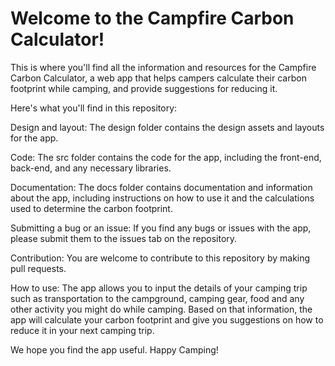 # Welcome to the Campfire Carbon Calculator!

This is where you'll find all the information and resources for the Campfire Carbon Calculator, a web app that helps campers calculate their carbon footprint while camping, and provide suggestions for reducing it.

Here's what you'll find in this repository:

Design and layout: The design folder contains the design assets and layouts for the app.

Code: The src folder contains the code for the app, including the front-end, back-end, and any necessary libraries.

Documentation: The docs folder contains documentation and information about the app, including instructions on how to use it and the calculations used to determine the carbon footprint.

Submitting a bug or an issue: If you find any bugs or issues with the app, please submit them to the issues tab on the repository.

Contribution: You are welcome to contribute to this repository by making pull requests.

How to use: The app allows you to input the details of your camping trip such as transportation to the campground, camping gear, food and any other activity you might do while camping. Based on that information, the app will calculate your carbon footprint and give you suggestions on how to reduce it in your next camping trip.

We hope you find the app useful. Happy Camping!
